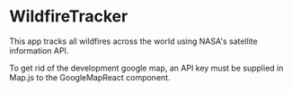 # WildfireTracker

This app tracks all wildfires across the world using NASA's satellite information API.

To get rid of the development google map, an API key must be supplied in Map.js to the GoogleMapReact component.
